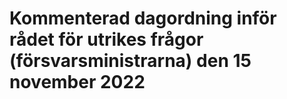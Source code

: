 # Kommenterad dagordning inför rådet för utrikes frågor (försvarsministrarna) den 15 november 2022


